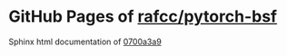 GitHub Pages of [rafcc/pytorch-bsf](https://github.com/rafcc/pytorch-bsf.git)
===
Sphinx html documentation of [0700a3a9](https://github.com/rafcc/pytorch-bsf/tree/0700a3a907343e048821c6c2356733a80545a098)
